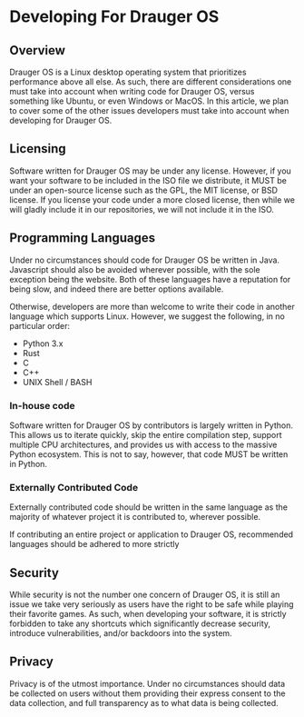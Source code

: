 # Developing For Drauger OS
## Overview

Drauger OS is a Linux desktop operating system that prioritizes performance above all else. As such, there are different considerations one must take into account when writing code for Drauger OS, versus something like Ubuntu, or even Windows or MacOS. In this article, we plan to cover some of the other issues developers must take into account when developing for Drauger OS.

## Licensing
Software written for Drauger OS may be under any license. However, if you want your software to be included in the ISO file we distribute, it MUST be under an open-source license such as the GPL, the MIT license, or BSD license. If you license your code under a more closed license, then while we will gladly include it in our repositories, we will not include it in the ISO.

## Programming Languages
Under no circumstances should code for Drauger OS be written in Java. Javascript should also be avoided wherever possible, with the sole exception being the website. Both of these languages have a reputation for being slow, and indeed there are better options available.

Otherwise, developers are more than welcome to write their code in another language which supports Linux. However, we suggest the following, in no particular order:
 - Python 3.x
 - Rust
 - C
 - C++
 - UNIX Shell / BASH

### In-house code
Software written for Drauger OS by contributors is largely written in Python. This allows us to iterate quickly, skip the entire compilation step, support multiple CPU architectures, and provides us with access to the massive Python ecosystem. This is not to say, however, that code MUST be written in Python.
 
 ### Externally Contributed Code
 Externally contributed code should be written in the same language as the majority of whatever project it is contributed to, wherever  possible.
 
 If contributing an entire project or application to Drauger OS, recommended languages should be adhered  to more strictly 


## Security
While security is not the number one concern of Drauger OS, it is still an issue we take very seriously as users have the right to be safe while playing their favorite games. As such, when developing your software, it is strictly forbidden to take any shortcuts which significantly decrease security, introduce vulnerabilities, and/or backdoors into the system.

## Privacy
Privacy is of the utmost importance. Under no circumstances should data be collected on users without them providing their express consent to the data collection, and full transparency as to what data is being collected.
